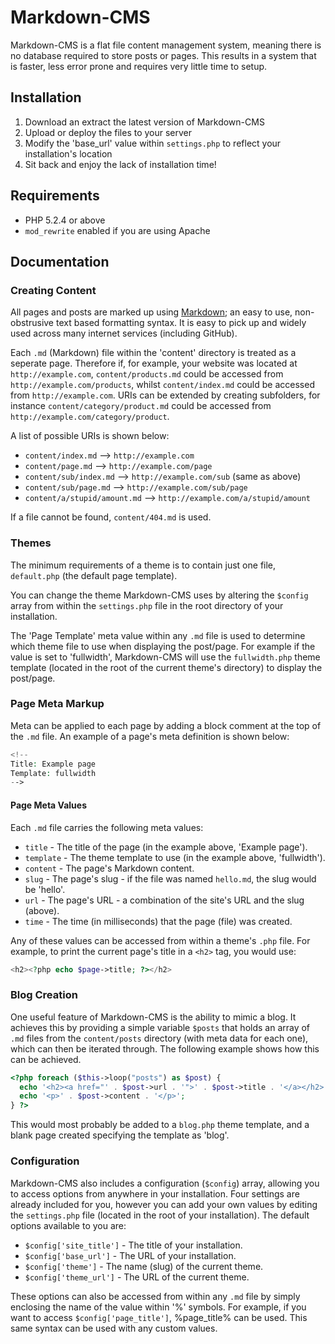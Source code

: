 # Markdown-CMS

Markdown-CMS is a flat file content management system, meaning there is no database required to store posts or pages. This results in a system that is faster, less error prone and requires very little time to setup.

## Installation

1. Download an extract the latest version of Markdown-CMS
2. Upload or deploy the files to your server
3. Modify the 'base_url' value within `settings.php` to reflect your installation's location
4. Sit back and enjoy the lack of installation time!

## Requirements

* PHP 5.2.4 or above
* `mod_rewrite` enabled if you are using Apache

## Documentation

### Creating Content

All pages and posts are marked up using [Markdown](http://daringfireball.net/projects/markdown/syntax); an easy to use, non-obstrusive text based formatting syntax. It is easy to pick up and widely used across many internet services (including GitHub).

Each `.md` (Markdown) file within the 'content' directory is treated as a seperate page. Therefore if, for example, your website was located at `http://example.com`, `content/products.md` could be accessed from `http://example.com/products`, whilst `content/index.md` could be accessed from `http://example.com`. URIs can be extended by creating subfolders, for instance `content/category/product.md` could be accessed from `http://example.com/category/product`.

A list of possible URIs is shown below:

* `content/index.md` --> `http://example.com`
* `content/page.md` --> `http://example.com/page`
* `content/sub/index.md` --> `http://example.com/sub` (same as above)
* `content/sub/page.md` --> `http://example.com/sub/page`
* `content/a/stupid/amount.md` --> `http://example.com/a/stupid/amount`

If a file cannot be found, `content/404.md` is used.

### Themes

The minimum requirements of a theme is to contain just one file, `default.php` (the default page template).

You can change the theme Markdown-CMS uses by altering the `$config` array from within the `settings.php` file in the root directory of your installation.

The 'Page Template' meta value within any `.md` file is used to determine which theme file to use when displaying the post/page. For example if the value is set to 'fullwidth', Markdown-CMS will use the `fullwidth.php` theme template (located in the root of the current theme's directory) to display the post/page.

### Page Meta Markup

Meta can be applied to each page by adding a block comment at the top of the `.md` file. An example of a page's meta definition is shown below:

```php
<!--
Title: Example page
Template: fullwidth
-->
```

#### Page Meta Values

Each `.md` file carries the following meta values:

* `title` - The title of the page (in the example above, 'Example page').
* `template` - The theme template to use (in the example above, 'fullwidth').
* `content` - The page's Markdown content.
* `slug` - The page's slug - if the file was named `hello.md`, the slug would be 'hello'.
* `url` - The page's URL - a combination of the site's URL and the slug (above).
* `time` - The time (in milliseconds) that the page (file) was created.

Any of these values can be accessed from within a theme's `.php` file. For example, to print the current page's title in a `<h2>` tag, you would use:

```php
<h2><?php echo $page->title; ?></h2>
```

### Blog Creation

One useful feature of Markdown-CMS is the ability to mimic a blog. It achieves this by providing a simple variable `$posts` that holds an array of `.md` files from the `content/posts` directory (with meta data for each one), which can then be iterated through. The following example shows how this can be achieved.

```php
<?php foreach ($this->loop("posts") as $post) {
  echo '<h2><a href="' . $post->url . '">' . $post->title . '</a></h2>';
  echo '<p>' . $post->content . '</p>';
} ?>
```

This would most probably be added to a `blog.php` theme template, and a blank page created specifying the template as 'blog'.

### Configuration

Markdown-CMS also includes a configuration (`$config`) array, allowing you to access options from anywhere in your installation. Four settings are already included for you, however you can add your own values by editing the `settings.php` file (located in the root of your installation). The default options available to you are:

* `$config['site_title']` - The title of your installation.
* `$config['base_url']` - The URL of your installation.
* `$config['theme']` - The name (slug) of the current theme.
* `$config['theme_url']` - The URL of the current theme.

These options can also be accessed from within any `.md` file by simply enclosing the name of the value within '&#37;' symbols. For example, if you want to access `$config['page_title']`, &#37;page\_title&#37; can be used. This same syntax can be used with any custom values.
